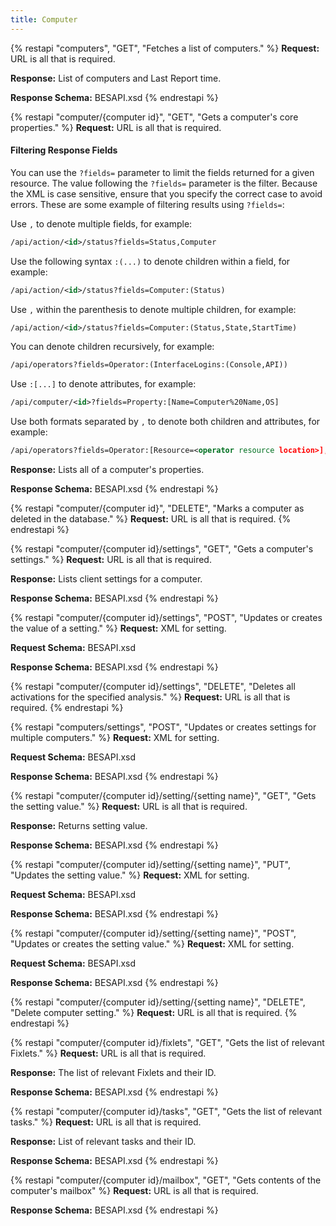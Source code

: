 ```yaml
---
title: Computer
---
```


{% restapi "computers", "GET", "Fetches a list of computers." %}
**Request:** URL is all that is required.

**Response:** List of computers and Last Report time.

**Response Schema:** BESAPI.xsd
{% endrestapi %}

{% restapi "computer/{computer id}", "GET", "Gets a computer's core properties." %}
**Request:** URL is all that is required.


#### Filtering Response Fields
You can use the ```?fields=``` parameter to limit the fields returned for a given resource. 
The value following the ```?fields=``` parameter is the filter. Because the XML is case sensitive, ensure that you specify the correct case to avoid errors. These are some example of filtering results using ```?fields=```:

Use ```,``` to denote multiple fields, for example:

```xml
/api/action/<id>/status?fields=Status,Computer
```

Use the following syntax ```:(...)``` to denote children within a field, for example:  

```xml
/api/action/<id>/status?fields=Computer:(Status)
```

Use ```,``` within the parenthesis to denote multiple children, for example:

```xml
/api/action/<id>/status?fields=Computer:(Status,State,StartTime)
```

You can denote children recursively, for example:

```xml
/api/operators?fields=Operator:(InterfaceLogins:(Console,API))
```

Use ```:[...]``` to denote attributes, for example:

```xml
/api/computer/<id>?fields=Property:[Name=Computer%20Name,OS]
```

Use both formats separated by ```,``` to denote both children and attributes, for example:

```xml
/api/operators?fields=Operator:[Resource=<operator resource location>],Operator:(Name,LastLoginTime)
```

**Response:** Lists all of a computer's properties.

**Response Schema:** BESAPI.xsd
{% endrestapi %}

{% restapi "computer/{computer id}", "DELETE", "Marks a computer as deleted in the database." %}
**Request:** URL is all that is required.
{% endrestapi %}

{% restapi "computer/{computer id}/settings", "GET", "Gets a computer's settings." %}
**Request:** URL is all that is required.

**Response:** Lists client settings for a computer. 

**Response Schema:** BESAPI.xsd
{% endrestapi %}

{% restapi "computer/{computer id}/settings", "POST", "Updates or creates the value of a setting." %}
**Request:** XML for setting.

**Request Schema:** BESAPI.xsd

**Response Schema:** BESAPI.xsd
{% endrestapi %}

{% restapi "computer/{computer id}/settings", "DELETE", "Deletes all activations for the specified analysis." %}
**Request:** URL is all that is required.
{% endrestapi %}

{% restapi "computers/settings", "POST", "Updates or creates settings for multiple computers." %}
**Request:** XML for setting.

**Request Schema:** BESAPI.xsd

**Response Schema:** BESAPI.xsd
{% endrestapi %}

{% restapi "computer/{computer id}/setting/{setting name}", "GET", "Gets the setting value." %}
**Request:** URL is all that is required.

**Response:** Returns setting value.

**Response Schema:** BESAPI.xsd
{% endrestapi %}

{% restapi "computer/{computer id}/setting/{setting name}", "PUT", "Updates the setting value." %}
**Request:** XML for setting.

**Request Schema:** BESAPI.xsd

**Response Schema:** BESAPI.xsd
{% endrestapi %}

{% restapi "computer/{computer id}/setting/{setting name}", "POST", "Updates or creates the setting value." %}
**Request:** XML for setting.

**Request Schema:** BESAPI.xsd

**Response Schema:** BESAPI.xsd
{% endrestapi %}

{% restapi "computer/{computer id}/setting/{setting name}", "DELETE", "Delete computer setting." %}
**Request:** URL is all that is required.
{% endrestapi %}

{% restapi "computer/{computer id}/fixlets", "GET", "Gets the list of relevant Fixlets." %}
**Request:** URL is all that is required.

**Response:** The list of relevant Fixlets and their ID.

**Response Schema:** BESAPI.xsd
{% endrestapi %}

{% restapi "computer/{computer id}/tasks", "GET", "Gets the list of relevant tasks." %}
**Request:** URL is all that is required.

**Response:** List of relevant tasks and their ID.

**Response Schema:** BESAPI.xsd
{% endrestapi %}

{% restapi "computer/{computer id}/mailbox", "GET", "Gets contents of the computer's mailbox" %}
**Request:** URL is all that is required.

**Response Schema:** BESAPI.xsd
{% endrestapi %}


